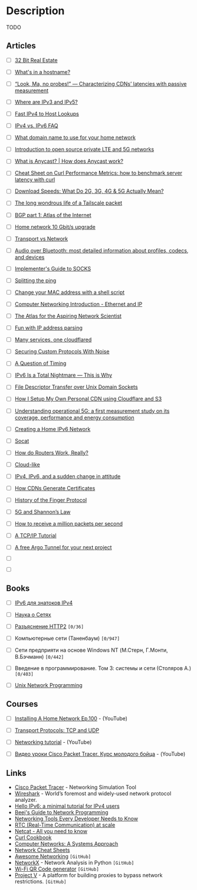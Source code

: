 # Description

TODO


## Articles

- [ ] [32 Bit Real Estate](https://fly.io/blog/32-bit-real-estate/)
- [ ] [What's in a hostname?](https://www.netmeister.org/blog/hostnames.html)
- [ ] [“Look, Ma, no probes!” — Characterizing CDNs’ latencies with passive measurement](https://blog.cloudflare.com/cdn-latency-passive-measurement/)
- [ ] [Where are IPv3 and IPv5?](https://wander.science/articles/ip-version/)
- [ ] [Fast IPv4 to Host Lookups](https://tech.marksblogg.com/fast-ip-to-hostname-clickhouse-postgresql.html)
- [ ] [IPv4 vs. IPv6 FAQ](https://tailscale.com/kb/1134/ipv6-faq/)
- [ ] [What domain name to use for your home network](https://www.ctrl.blog/entry/homenet-domain-name.html)
- [ ] [Introduction to open source private LTE and 5G networks](https://ubuntu.com/blog/introduction-to-open-source-private-lte-and-5g-networks)
- [ ] [What is Anycast? | How does Anycast work?](https://www.cloudflare.com/learning/cdn/glossary/anycast-network/)
- [ ] [Cheat Sheet on Curl Performance Metrics: how to benchmark server latency with curl](https://speedtestdemon.com/a-guide-to-curls-performance-metrics-how-to-analyze-a-speed-test-result/)
- [ ] [Download Speeds: What Do 2G, 3G, 4G & 5G Actually Mean?](https://kenstechtips.com/index.php/download-speeds-2g-3g-and-4g-actual-meaning)
- [ ] [The long wondrous life of a Tailscale packet](https://tailscale.com/blog/2021-05-life-of-a-packet/)
- [ ] [BGP part 1: Atlas of the Internet](https://www.samovergre.com/2021/05/25/bgp-part-1-atlas-of-the-internet/)
- [ ] [Home network 10 Gbit/s upgrade](https://michael.stapelberg.ch/posts/2021-05-16-home-network-fiber-10-gbits-upgrade/)
- [ ] [Transport vs Network](https://github.com/positive-security/send-my)
- [ ] [Audio over Bluetooth: most detailed information about profiles, codecs, and devices](https://habr.com/ru/post/456182/)
- [ ] [Implementer's Guide to SOCKS](https://cookie.engineer/weblog/articles/implementers-guide-to-socks.html)
- [ ] [Splitting the ping](https://blog.benjojo.co.uk/post/ping-with-loss-latency-split)
- [ ] [Change your MAC address with a shell script](https://josh.works/shell-script-basics-change-mac-address)
- [ ] [Computer Networking Introduction - Ethernet and IP](https://iximiuz.com/en/posts/computer-networking-101/)
- [ ] [The Atlas for the Aspiring Network Scientist](https://arxiv.org/abs/2101.00863)
- [ ] [Fun with IP address parsing](https://blog.dave.tf/post/ip-addr-parsing/)
- [ ] [Many services, one cloudflared](https://blog.cloudflare.com/many-services-one-cloudflared/)
- [ ] [Securing Custom Protocols With Noise](https://grund.me/posts/securing-custom-protocols-with-noise/)
- [ ] [A Question of Timing](https://blog.cloudflare.com/a-question-of-timing/)
- [ ] [IPv6 Is a Total Nightmare — This is Why](https://teknikaldomain.me/post/ipv6-is-a-total-nightmare/)
- [ ] [File Descriptor Transfer over Unix Domain Sockets](https://copyconstruct.medium.com/file-descriptor-transfer-over-unix-domain-sockets-dcbbf5b3b6ec)
- [ ] [How I Setup My Own Personal CDN using Cloudflare and S3](https://joel.net/how-i-setup-my-own-personal-cdn-using-cloudflare-and-s3)
- [ ] [Understanding operational 5G: a first measurement study on its coverage, performance and energy consumption](https://blog.acolyer.org/2020/10/05/understanding-operational-5g/)
- [ ] [Creating a Home IPv6 Network](https://blog.hansenpartnership.com/creating-a-home-ipv6-network/)
- [ ] [Socat](https://copyconstruct.medium.com/socat-29453e9fc8a6)
- [ ] [How do Routers Work, Really?](https://kamila.is/teaching/how-routers-work/)
- [ ] [Cloud-like](https://cmacr.ae/post/2020-08-10-cloud-like-infra-at-home-part-1/)
- [ ] [IPv4, IPv6, and a sudden change in attitude](https://apenwarr.ca/log/20200708)
- [ ] [How CDNs Generate Certificates](https://fly.io/blog/how-cdns-generate-certificates/)
- [ ] [History of the Finger Protocol](http://www.rajivshah.com/Case_Studies/Finger/Finger.htm)
- [ ] [5G and Shannon’s Law](https://www.waveform.com/blogs/main/5g-and-shannons-law)
- [ ] [How to receive a million packets per second](https://blog.cloudflare.com/how-to-receive-a-million-packets/)
- [ ] [A TCP/IP Tutorial](https://datatracker.ietf.org/doc/html/rfc1180)
- [ ] [A free Argo Tunnel for your next project](https://blog.cloudflare.com/a-free-argo-tunnel-for-your-next-project/)
- [ ] []()
- [ ] []()


## Books

- [ ] [IPv6 для знатоков IPv4](https://sites.google.com/site/yartikhiy/home/ipv6book)
- [ ] [Наука о Сетях](http://networksciencebook.com)
- [ ] [Разъяснение HTTP2](https://github.com/vlet/http2-explained/blob/master/http2.ru.pdf?raw=true) `[0/36]`
- [ ] Компьютерные сети (Таненбаум) `[0/947]`
- [ ] Сети предприяти на основе Windows NT (М.Стерн, Г.Монти, В.Бэчманн) `[0/442]`
- [ ] Введение в программирование. Том 3: системы и сети (Столяров А.)`[0/403]`
- [ ] [Unix Network Programming](https://www.goodreads.com/book/show/26850562-unix-network-programming)


## Courses

- [ ] [Installing A Home Network Ep.100](https://youtu.be/zC_naXcfTIE) - (YouTube)
- [ ] [Transport Protocols: TCP and UDP](https://youtu.be/37AFBZv4_6Y)
- [ ] [Networking tutorial](https://youtube.com/playlist?list=PLowKtXNTBypH19whXTVoG3oKSuOcw_XeW) - (YouTube)
- [ ] [Видео уроки Cisco Packet Tracer. Курс молодого бойца](https://youtube.com/playlist?list=PLd0epXmveHePxXIZWgDA0npyIkMO3gpmp) - (YouTube)


## Links

- [Cisco Packet Tracer](https://www.netacad.com/courses/packet-tracer) - Networking Simulation Tool
- [Wireshark](https://www.wireshark.org/) - World’s foremost and widely-used network protocol analyzer.
- [Hello IPv6: a minimal tutorial for IPv4 users](https://metebalci.com/blog/hello-ipv6/)
- [Beej's Guide to Network Programming](https://beej.us/guide/bgnet/html/)
- [Networking Tools Every Developer Needs to Know](https://martinheinz.dev/blog/38)
- [RTC (Real-Time Communication) at scale](http://www.horatiulazu.ca/blog/coop/2020/05/02/rt-calling.html)
- [Netcat - All you need to know](https://blog.ikuamike.io/posts/2021/netcat/)
- [Curl Cookbook](https://catonmat.net/cookbooks/curl)
- [Computer Networks: A Systems Approach](https://book.systemsapproach.org/)
- [Network Cheat Sheets](https://cheatography.com/tag/network/)
- [Awesome Networking](https://github.com/clowwindy/Awesome-Networking) `[GitHub]`
- [NetworkX](https://github.com/networkx/networkx) -  Network Analysis in Python `[GitHub]`
- [Wi-Fi QR Code generator](https://github.com/reugn/wifiqr) `[GitHub]`
- [Project V](https://github.com/v2fly/v2ray-core) -  A platform for building proxies to bypass network restrictions. `[GitHub]`
